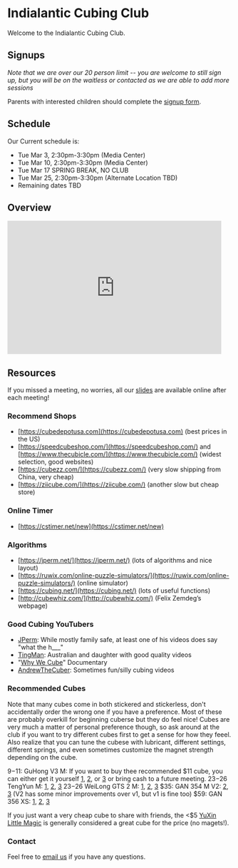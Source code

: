 # Indialantic Cubing Club

Welcome to the Indialantic Cubing Club.

## Signups

*Note that we are over our 20 person limit -- you are welcome to still sign up, but you will be on the waitless or contacted as we are able to add more sessions*

Parents with interested children should complete the [signup form](https://forms.gle/wQP9UqDBvwxYibyG9).

## Schedule

Our Current schedule is:

- Tue Mar 3, 2:30pm-3:30pm (Media Center)
- Tue Mar 10, 2:30pm-3:30pm (Media Center)
- Tue Mar 17 SPRING BREAK, NO CLUB
- Tue Mar 25, 2:30pm-3:30pm (Alternate Location TBD)
- Remaining dates TBD

## Overview

<iframe src="https://docs.google.com/presentation/d/e/2PACX-1vRL_ZxHZzh_5VdnAZWCkg9VQ-MwRE0gSN-7rYBAKVZjfvZWGgxfKJWbxqvR86nrWfIy3RLGa01Ts405/embed?start=false&loop=false&delayms=5000" frameborder="0" width="480" height="299" allowfullscreen="true" mozallowfullscreen="true" webkitallowfullscreen="true"></iframe>

## Resources

If you missed a meeting, no worries, all our [slides](https://drive.google.com/drive/u/0/folders/1Ews8dUe3AFnRn6iTm5Vc3st5mb_zcouR) are available online after each meeting!

### Recommend Shops

- [https://cubedepotusa.com](https://cubedepotusa.com) (best prices in the US)
- [https://speedcubeshop.com/](https://speedcubeshop.com/) and [https://www.thecubicle.com/](https://www.thecubicle.com/) (widest selection, good websites)
- [https://cubezz.com/](https://cubezz.com/) (very slow shipping from China, very cheap)
- [https://ziicube.com/](https://ziicube.com/) (another slow but cheap store)

### Online Timer

- [https://cstimer.net/new](https://cstimer.net/new)

### Algorithms

- [https://jperm.net/](https://jperm.net/) (lots of algorithms and nice layout)
- [https://ruwix.com/online-puzzle-simulators/](https://ruwix.com/online-puzzle-simulators/) (online simulator)
- [https://cubing.net/](https://cubing.net/) (lots of useful functions)
- [http://cubewhiz.com/](http://cubewhiz.com/) (Felix Zemdeg’s webpage)

### Good Cubing YouTubers

- [JPerm](https://www.youtube.com/channel/UCqTVfT9JQqhA6_Hi_h_h97Q): While mostly family safe, at least one of his videos does say "what the h___"
- [TingMan](https://www.youtube.com/channel/UC9Ht_7PQ1G4UIPhjSkF-phw): Australian and daughter with good quality videos
- "[Why We Cube](https://www.youtube.com/watch?v=1oZY2e25VUw)" Documentary
- [AndrewTheCuber](https://www.youtube.com/channel/UCnsi5sMWS1SnboHmcmCwK4g): Sometimes fun/silly cubing videos 

### Recommended Cubes

Note that many cubes come in both stickered and stickerless, don't accidentally order the wrong one if you have a preference. Most of these are probably overkill for beginning cuberse but they do feel nice! Cubes are very much a matter of personal preference though, so ask around at the club if you want to try different cubes first to get a sense for how they feeel. Also realize that you can tune the cubese with lubricant, different settings, different springs, and even sometimes customize the magnet strength depending on the cube. 

$9-$11: GuHong V3 M: If you want to buy thee recommended $11 cube, you can either get it yourself [1](https://cubedepotusa.com/products/dayan-guhong-v3-m), [2](https://speedcubeshop.com/products/dayan-guhong-v3-magnetic-3x3), or [3](https://www.thecubicle.com/products/dayan-guhong-v3-m) or bring cash to a future meeting.
$23-$26 TengYun M: [1](https://cubedepotusa.com/collections/new-products/products/dayan-tengyun-m-3x3), [2](https://speedcubeshop.com/products/dayan-tengyun-m-3x3), [3](https://www.thecubicle.com/products/dayan-tengyun-m-3x3)
$23-$26 WeiLong GTS 2 M: [1](https://cubedepotusa.com/products/moyu-weilong-gts2-m), [2](https://speedcubeshop.com/products/moyu-weilong-gts2-m-3x3), [3](https://www.thecubicle.com/products/moyu-weilong-gts2-m)
$35: GAN 354 M V2: [2](https://speedcubeshop.com/products/gan-354-magnetic-3x3-v2), [3](https://www.thecubicle.com/products/gan354-m-v2) (V2 has some minor improvements over v1, but v1 is fine too)
$59: GAN 356 XS: [1](https://cubedepotusa.com/products/gan356-xs), [2](https://speedcubeshop.com/products/gan-356-xs-magnetic-3x3), [3](https://www.thecubicle.com/products/gan356-xs)

If you just want a very cheap cube to share with friends, the <$5 [YuXin Little Magic](https://cubedepotusa.com/products/yuxin-little-magic-3x3) is generally considered a great cube for the price (no magets!).

### Contact

Feel free to [email us](mailto:team@indialanticcubing.club) if you have any questions.
